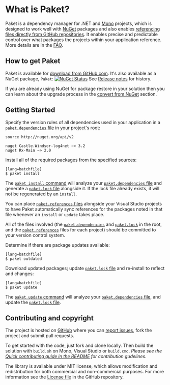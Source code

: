 # What is Paket?

Paket is a dependency manager for .NET and [Mono][mono] projects, which is designed to work well with [NuGet][nuget] packages and also enables [referencing files directly from GitHub repositories](github-dependencies.html).
It enables precise and predictable control over what packages the projects within your application reference. More details are in the [FAQ](faq.html).

  [mono]: http://www.mono-project.com/
  [bundler]: http://bundler.io/
  [nuget]: https://www.nuget.org/

## How to get Paket

Paket is available for [download from GitHub.com](https://github.com/fsprojects/Paket/releases/latest). It's also available as a NuGet package, `Paket`: [![NuGet Status](http://img.shields.io/nuget/v/Paket.svg?style=flat)](https://www.nuget.org/packages/Paket/) See [Release notes](https://github.com/fsprojects/Paket/blob/master/RELEASE_NOTES.txt) for history.

If you are already using NuGet for package restore in your solution then you can learn about the upgrade process in the [convert from NuGet](convert-from-nuget.html) section.

## Getting Started

Specify the version rules of all dependencies used in your application in a [`paket.dependencies` file](dependencies-file.html) in your project's root:

    source http://nuget.org/api/v2

    nuget Castle.Windsor-log4net ~> 3.2
    nuget Rx-Main ~> 2.0

Install all of the required packages from the specified sources:

    [lang=batchfile]
    $ paket install

The [`paket install` command](paket-install.html) will analyze your [`paket.dependencies` file](dependencies-file.html) and generate a [`paket.lock` file](lock-file.html) alongside it.
If the lock file already exists, it will not be regenerated by an `install`.

You can place [`paket.references` files](references-files.html) alongside your Visual Studio projects to have Paket automatically sync references for the packages noted in that file whenever an `install` or `update` takes place.

All of the files involved (the [`paket.dependencies`](dependencies-file.html) and [`paket.lock`](lock-file.html) in the root, and the [`paket.references`](references-files.html) files for each project) should be committed to your version control system.

Determine if there are package updates available:

    [lang=batchfile]
    $ paket outdated

Download updated packages; update [`paket.lock` file](lock-file.html) and re-install to reflect and changes:

    [lang=batchfile]
    $ paket update

The [`paket update` command](paket-update.html) will analyze your [`paket.dependencies` file](dependencies-file.html), and update the [`paket.lock` file](lock-file.html).

Contributing and copyright
--------------------------

The project is hosted on [GitHub][gh] where you can [report issues][issues], fork the project and submit pull requests.

To get started with the code, just fork and clone locally. Then build the solution with `build.sh` on Mono, Visual Studio or `build.cmd`. *Please see the [Quick contributing guide in the README][readme] for contribution gudelines*.

The library is available under MIT license, which allows modification and redistribution for both commercial and non-commercial purposes. 
For more information see the [License file][license] in the GitHub repository.

  [content]: https://github.com/fsprojects/Paket/tree/master/docs/content
  [gh]: https://github.com/fsprojects/Paket
  [issues]: https://github.com/fsprojects/Paket/issues
  [readme]: https://github.com/fsprojects/Paket/blob/master/README.md
  [license]: https://github.com/fsprojects/Paket/blob/master/LICENSE.txt
